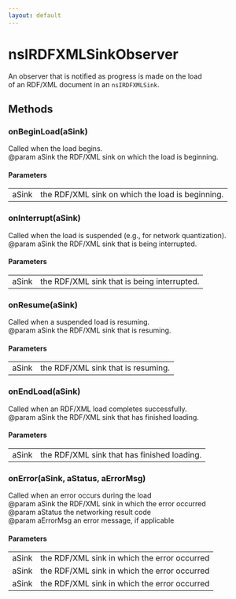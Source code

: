 ```yaml
---
layout: default
---
```


# nsIRDFXMLSinkObserver #
  
An observer that is notified as progress is made on the load  
of an RDF/XML document in an <code>nsIRDFXMLSink</code>.  
  

## Methods ##

### onBeginLoad(aSink) ###
  
Called when the load begins.  
@param aSink the RDF/XML sink on which the load is beginning.  
  

#### Parameters ####

<table>

<tr>
<td>aSink</td>
<td>the RDF/XML sink on which the load is beginning.  
</td>
</tr>

</table>

### onInterrupt(aSink) ###
  
Called when the load is suspended (e.g., for network quantization).  
@param aSink the RDF/XML sink that is being interrupted.  
  

#### Parameters ####

<table>

<tr>
<td>aSink</td>
<td>the RDF/XML sink that is being interrupted.  
</td>
</tr>

</table>

### onResume(aSink) ###
  
Called when a suspended load is resuming.  
@param aSink the RDF/XML sink that is resuming.  
  

#### Parameters ####

<table>

<tr>
<td>aSink</td>
<td>the RDF/XML sink that is resuming.  
</td>
</tr>

</table>

### onEndLoad(aSink) ###
  
Called when an RDF/XML load completes successfully.  
@param aSink the RDF/XML sink that has finished loading.  
  

#### Parameters ####

<table>

<tr>
<td>aSink</td>
<td>the RDF/XML sink that has finished loading.  
</td>
</tr>

</table>

### onError(aSink, aStatus, aErrorMsg) ###
  
Called when an error occurs during the load  
@param aSink the RDF/XML sink in which the error occurred  
@param aStatus the networking result code  
@param aErrorMsg an error message, if applicable  
  

#### Parameters ####

<table>

<tr>
<td>aSink</td>
<td>the RDF/XML sink in which the error occurred  
</td>
</tr>

<tr>
<td>aSink</td>
<td>the RDF/XML sink in which the error occurred  
</td>
</tr>

<tr>
<td>aSink</td>
<td>the RDF/XML sink in which the error occurred  
</td>
</tr>

</table>
